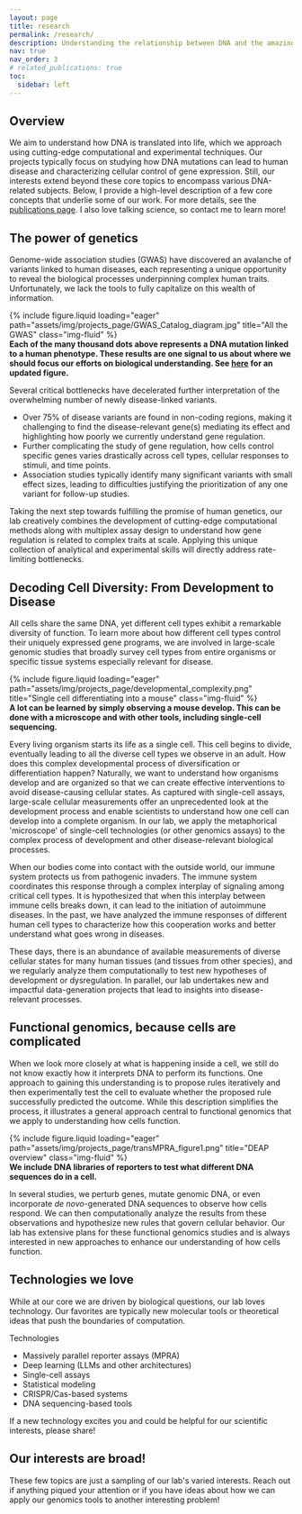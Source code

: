 ```yaml
---
layout: page
title: research
permalink: /research/
description: Understanding the relationship between DNA and the amazing diversity of life
nav: true
nav_order: 3
# related_publications: true
toc:
  sidebar: left
---
```


## Overview
We aim to understand how DNA is translated into life, which we approach using cutting-edge computational and experimental techniques. Our projects typically focus on studying how DNA mutations can lead to human disease and characterizing cellular control of gene expression. Still, our interests extend beyond these core topics to encompass various DNA-related subjects. Below, I provide a high-level description of a few core concepts that underlie some of our work. For more details, see the [publications page](/publications). I also love talking science, so contact me to learn more!

## The power of genetics 
Genome-wide association studies (GWAS) have discovered an avalanche of variants linked to human diseases, each representing a unique opportunity to reveal the biological processes underpinning complex human traits. Unfortunately, we lack the tools to fully capitalize on this wealth of information.

<!-- img-fluid rounded z-depth-1 -->
<div class="row justify-content-sm-center">
    <div class="w-100">
        {% include figure.liquid loading="eager" path="assets/img/projects_page/GWAS_Catalog_diagram.jpg" title="All the GWAS" class="img-fluid" %}
    </div>
</div>
<div class="row justify-content-sm-center">
<div class="caption w-100">
    <b>Each of the many thousand dots above represents a DNA mutation linked to a human phenotype. These results are one signal to us about where we should focus our efforts on biological understanding. See <a href="https://www.ebi.ac.uk/gwas/diagram">here</a> for an updated figure.</b>
</div>
</div>

Several critical bottlenecks have decelerated further interpretation of the overwhelming number of newly disease-linked variants. 
- Over 75% of disease variants are found in non-coding regions, making it challenging to find the disease-relevant gene(s) mediating its effect and highlighting how poorly we currently understand gene regulation. 
- Further complicating the study of gene regulation, how cells control specific genes varies drastically across cell types, cellular responses to stimuli, and time points. 
- Association studies typically identify many significant variants with small effect sizes, leading to difficulties justifying the prioritization of any one variant for follow-up studies. 
 
Taking the next step towards fulfilling the promise of human genetics, our lab creatively combines the development of cutting-edge computational methods along with multiplex assay design to understand how gene regulation is related to complex traits at scale. Applying this unique collection of analytical and experimental skills will directly address rate-limiting bottlenecks. 
 
## Decoding Cell Diversity: From Development to Disease
All cells share the same DNA, yet different cell types exhibit a remarkable diversity of function. To learn more about how different cell types control their uniquely expressed gene programs, we are involved in large-scale genomic studies that broadly survey cell types from entire organisms or specific tissue systems especially relevant for disease.

<div class="row justify-content-sm-center">
    <div class="w-100">
        {% include figure.liquid loading="eager" path="assets/img/projects_page/developmental_complexity.png" title="Single cell differentiating into a mouse" class="img-fluid" %}
    </div>
</div>
<div class="row justify-content-sm-center">
<div class="caption w-75">
    <b>A lot can be learned by simply observing a mouse develop. This can be done with a microscope and with other tools, including single-cell sequencing.</b>
</div>
</div>

Every living organism starts its life as a single cell. This cell begins to divide, eventually leading to all the diverse cell types we observe in an adult. How does this complex developmental process of diversification or differentiation happen? Naturally, we want to understand how organisms develop and are organized so that we can create effective interventions to avoid disease-causing cellular states. As captured with single-cell assays, large-scale cellular measurements offer an unprecedented look at the development process and enable scientists to understand how one cell can develop into a complete organism. In our lab, we apply the metaphorical 'microscope' of single-cell technologies (or other genomics assays) to the complex process of development and other disease-relevant biological processes.

When our bodies come into contact with the outside world, our immune system protects us from pathogenic invaders. The immune system coordinates this response through a complex interplay of signaling among critical cell types. It is hypothesized that when this interplay between immune cells breaks down, it can lead to the initiation of autoimmune diseases. In the past, we have analyzed the immune responses of different human cell types to characterize how this cooperation works and better understand what goes wrong in diseases.
 
These days, there is an abundance of available measurements of diverse cellular states for many human tissues (and tissues from other species), and we regularly analyze them computationally to test new hypotheses of development or dysregulation. In parallel, our lab undertakes new and impactful data-generation projects that lead to insights into disease-relevant processes.
 
## Functional genomics, because cells are complicated
When we look more closely at what is happening inside a cell, we still do not know exactly how it interprets DNA to perform its functions. One approach to gaining this understanding is to propose rules iteratively and then experimentally test the cell to evaluate whether the proposed rule successfully predicted the outcome. While this description simplifies the process, it illustrates a general approach central to functional genomics that we apply to understanding how cells function.
 
<div class="row justify-content-sm-center">
    <div class="w-100">
        {% include figure.liquid loading="eager" path="assets/img/projects_page/transMPRA_figure1.png" title="DEAP overview" class="img-fluid" %}
    </div>
</div>
<div class="row justify-content-sm-center">
<div class="caption w-100">
    <b>We include DNA libraries of reporters to test what different DNA sequences do in a cell.</b>
</div>
</div>

In several studies, we perturb genes, mutate genomic DNA, or even incorporate *de novo*-generated DNA sequences to observe how cells respond. We can then computationally analyze the results from these observations and hypothesize new rules that govern cellular behavior. Our lab has extensive plans for these functional genomics studies and is always interested in new approaches to enhance our understanding of how cells function.
 
## Technologies we love
While at our core we are driven by biological questions, our lab loves technology. Our favorites are typically new molecular tools or theoretical ideas that push the boundaries of computation. 
 
Technologies 
* Massively parallel reporter assays (MPRA)
* Deep learning (LLMs and other architectures)
* Single-cell assays
* Statistical modeling
* CRISPR/Cas-based systems
* DNA sequencing-based tools

If a new technology excites you and could be helpful for our scientific interests, please share!
 
## Our interests are broad! 
These few topics are just a sampling of our lab's varied interests. Reach out if anything piqued your attention or if you have ideas about how we can apply our genomics tools to another interesting problem!
